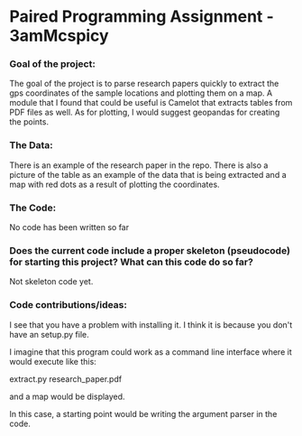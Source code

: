 # Paired Programming Assignment - 3amMcspicy

### Goal of the project:
The goal of the project is to parse research papers quickly to extract the gps coordinates of the sample locations and plotting them on a map. A module that I found that could be useful is Camelot that extracts tables from PDF files as well. As for plotting, I would suggest geopandas for creating the points. 

### The Data:
There is an example of the research paper in the repo. There is also a picture of the table as an example of the data that is being extracted and a map with red dots as a result of plotting the coordinates. 


### The Code:
No code has been written so far

### Does the current code include a proper skeleton (pseudocode) for starting this project? What can this code do so far?

Not skeleton code yet.

### Code contributions/ideas: 
I see that you have a problem with installing it. I think it is because you don't have an setup.py file.

I imagine that this program could work as a command line interface where it would execute like this:

extract.py research_paper.pdf

and a map would be displayed.

In this case, a starting point would be writing the argument parser in the code. 

